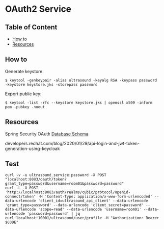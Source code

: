 # OAuth2 Service

## Table of Content

- [How to](#how-to)
- [Resources](#resources)

## How to

Generate keystore:

    $ keytool -genkeypair -alias ultrasound -keyalg RSA -keypass password -keystore keystore.jks -storepass password

Export public key:

    $ keytool -list -rfc --keystore keystore.jks | openssl x509 -inform pem -pubkey -noout

## Resources

Spring Security OAuth [Database Schema](https://github.com/spring-projects/spring-security-oauth/blob/spring-security-oauth2/src/test/resources/schema.sql)

developers.redhat.com/blog/2020/01/29/api-login-and-jwt-token-generation-using-keycloak

## Test

    curl -v -u ultrasound_service:password -X POST "localhost:8083/oauth/token?grant_type=password&username=room01&password=password"
    curl -L -X POST 'http://localhost:8083/auth/realms/cubic/protocol/openid-connect/token' -H 'Content-Type: application/x-www-form-urlencoded' --data-urlencode 'client_id=ultrasound_api_client' --data-urlencode 'grant_type=password' --data-urlencode 'client_secret=password' --data-urlencode 'scope=read' --data-urlencode 'username=room01' --data-urlencode 'password=password' | jq
    curl localhost:10001/ultrasound/user/profile -H "Authorization: Bearer $CODE"

